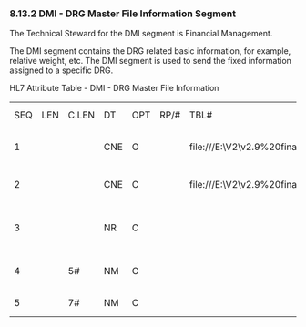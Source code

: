### 8.13.2 DMI - DRG Master File Information Segment

The Technical Steward for the DMI segment is Financial Management.

The DMI segment contains the DRG related basic information, for example, relative weight, etc. The DMI segment is used to send the fixed information assigned to a specific DRG.

HL7 Attribute Table - DMI - DRG Master File Information

|     |     |     |     |     |     |     |     |     |
| --- | --- | --- | --- | --- | --- | --- | --- | --- |
| SEQ | LEN | C.LEN | DT | OPT | RP/# | TBL# | ITEM# | ELEMENT NAME |
| 1 |  |  | CNE | O |  | file:///E:\V2\v2.9%20final%20Nov%20from%20Frank\V29_CH02C_Tables.docx#HL70055[0055] | 00382 | Diagnostic Related Group |
| 2 |  |  | CNE | C |  | file:///E:\V2\v2.9%20final%20Nov%20from%20Frank\V29_CH02C_Tables.docx#HL70118[0118] | 00381 | Major Diagnostic Category |
| 3 |  |  | NR | C |  |  | 02231 | Lower and Upper Trim Points |
| 4 |  | 5# | NM | C |  |  | 02232 | Average Length of Stay |
| 5 |  | 7# | NM | C |  |  | 02233 | Relative Weight |
